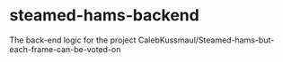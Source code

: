 # steamed-hams-backend
The back-end logic for the project CalebKussmaul/Steamed-hams-but-each-frame-can-be-voted-on
